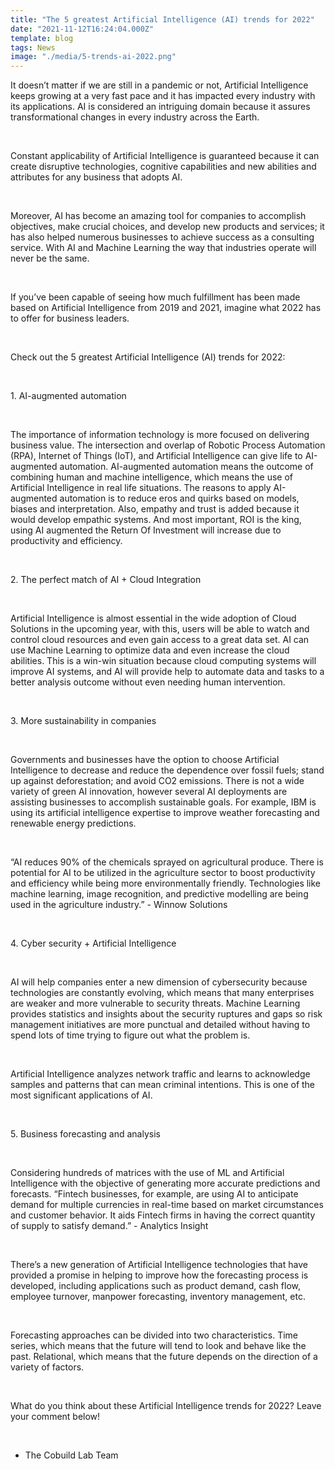```yaml
---
title: "The 5 greatest Artificial Intelligence (AI) trends for 2022"
date: "2021-11-12T16:24:04.000Z"
template: blog
tags: News
image: "./media/5-trends-ai-2022.png"
---
```

It doesn’t matter if we are still in a pandemic or not, Artificial Intelligence keeps growing at a very fast pace and it has impacted every industry with its applications. AI is considered an intriguing domain because it assures transformational changes in every industry across the Earth.

<br>

Constant applicability of Artificial Intelligence is guaranteed because it can create disruptive technologies, cognitive capabilities and new abilities and attributes for any business that adopts AI.

<br>

Moreover, AI has become an amazing tool for companies to accomplish objectives, make crucial choices, and develop new products and services; it has also helped numerous businesses to achieve success as a consulting service. With AI and Machine Learning the way that industries operate will never be the same.

<br>

If you’ve been capable of seeing how much fulfillment has been made based on Artificial Intelligence from 2019 and 2021, imagine what 2022 has to offer for business leaders.

<br>

<title-2>Check out the 5 greatest Artificial Intelligence (AI) trends for 2022:</title-2>

<br>

<title-2>1. AI-augmented automation</title-2>

<br>

The importance of information technology is more focused on delivering business value. The intersection and overlap of Robotic Process Automation (RPA), Internet of Things (IoT), and Artificial Intelligence can give life to AI-augmented automation. AI-augmented automation means the outcome of combining human and machine intelligence, which means the use of Artificial Intelligence in real life situations. The reasons to apply AI-augmented automation is to reduce eros and quirks based on models, biases and interpretation. Also, empathy and trust is added because it would develop empathic systems. And most important, ROI is the king, using AI augmented the Return Of Investment will increase due to productivity and efficiency.

<br>

<title-2>2. The perfect match of AI + Cloud Integration</title-2>

<br>

Artificial Intelligence is almost essential in the wide adoption of Cloud Solutions in the upcoming year, with this, users will be able to watch and control cloud resources and even gain access to a great data set. AI can use Machine Learning to optimize data and even increase the cloud abilities. This is a win-win situation because cloud computing systems will improve AI systems, and AI will provide help to automate data and tasks to a better analysis outcome without even needing human intervention.

<br>

<title-2>3. More sustainability in companies</title-2>

<br>

Governments and businesses have the option to choose Artificial Intelligence to decrease and reduce the dependence over fossil fuels; stand up against deforestation; and avoid CO2 emissions. There is not a wide variety of green AI innovation, however several AI deployments are assisting businesses to accomplish sustainable goals. For example, IBM is using its artificial intelligence expertise to improve weather forecasting and renewable energy predictions.

<br>

“AI reduces 90% of the chemicals sprayed on agricultural produce. There is potential for AI to be utilized in the agriculture sector to boost productivity and efficiency while being more environmentally friendly. Technologies like machine learning, image recognition, and predictive modelling are being used in the agriculture industry.” - Winnow Solutions

<br>

<title-2>4. Cyber security + Artificial Intelligence</title-2>

<br>

AI will help companies enter a new dimension of cybersecurity because technologies are constantly evolving, which means that many enterprises are weaker and more vulnerable to security threats. Machine Learning provides statistics and insights about the security ruptures and gaps so risk management initiatives are more punctual and detailed without having to spend lots of time trying to figure out what the problem is.

<br>

Artificial Intelligence analyzes network traffic and learns to acknowledge samples and patterns that can mean criminal intentions. This is one of the most significant applications of AI.

<br>

<title-2>5. Business forecasting and analysis</title-2>

<br>

Considering hundreds of matrices with the use of ML and Artificial Intelligence with the objective of generating more accurate predictions and forecasts. “Fintech businesses, for example, are using AI to anticipate demand for multiple currencies in real-time based on market circumstances and customer behavior. It aids Fintech firms in having the correct quantity of supply to satisfy demand.” - Analytics Insight

<br>

There’s a new generation of Artificial Intelligence technologies that have provided a promise in helping to improve how the forecasting process is developed, including applications such as product demand, cash flow, employee turnover, manpower forecasting, inventory management, etc.

<br>

Forecasting approaches can be divided into two characteristics. Time series, which means that the future will tend to look and behave like the past. Relational, which means that the future depends on the direction of a variety of factors.

<br>

What do you think about these Artificial Intelligence trends for 2022? Leave your comment below!

<br>

- The Cobuild Lab Team
